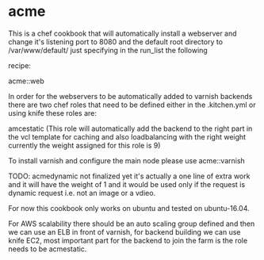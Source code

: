 # acme

This is a chef cookbook that will automatically install a webserver and change it's listening port to 8080 and the default root directory to /var/www/default/ just specifying in the run_list the following

recipe:

acme::web

In order for the webservers to be automatically added to varnish backends there are two chef roles that need to be defined either in the .kitchen.yml or using knife these roles are:

amcestatic (This role will automatically add the backend to the right part in the vcl template for caching and also loadbalancing with the right weight currently the weight assigned for this role is 9)

To install varnish and configure the main node please use acme::varnish

TODO: acmedynamic not finalized yet it's actually a one line of extra work and it will have the weight of 1 and it would be used only if the request is dynamic request i.e. not an image or a vdieo.

For now this cookbook only works on ubuntu and tested on ubuntu-16.04.

For AWS scalability there should be an auto scaling group defined and then we can use an ELB in front of varnish, for backend building we can use knife EC2, most important part for the backend to join the farm is the role needs to be acmestatic.

